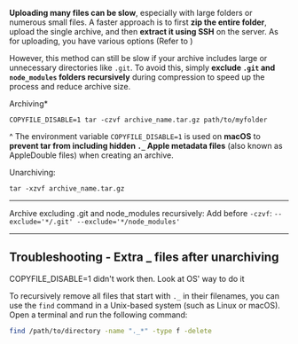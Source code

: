 **Uploading many files can be slow**, especially with large folders or numerous small files. A faster approach is to first **zip the entire folder**, upload the single archive, and then **extract it using SSH** on the server. As for uploading, you have various options (Refer to )

However, this method can still be slow if your archive includes large or unnecessary directories like `.git`. To avoid this, simply **exclude `.git` and `node_modules` folders recursively** during compression to speed up the process and reduce archive size.

Archiving*
```
COPYFILE_DISABLE=1 tar -czvf archive_name.tar.gz path/to/myfolder
```

^ The environment variable `COPYFILE_DISABLE=1` is used on **macOS** to **prevent tar from including hidden `._` Apple metadata files** (also known as AppleDouble files) when creating an archive.

Unarchiving:
```
tar -xzvf archive_name.tar.gz
```


---

Archive excluding .git and node_modules recursively:
Add before `-czvf`:
`--exclude='*/.git' --exclude='*/node_modules'`

---


## Troubleshooting - Extra \_ files after unarchiving

COPYFILE_DISABLE=1 didn't work then. Look at OS' way to do it


To recursively remove all files that start with `._` in their filenames, you can use the `find` command in a Unix-based system (such as Linux or macOS). Open a terminal and run the following command:  

```sh
find /path/to/directory -name "._*" -type f -delete
```